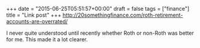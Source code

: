 +++
date = "2015-06-25T05:51:57+00:00"
draft = false
tags = ["finance"]
title = "Link post"
+++
http://20somethingfinance.com/roth-retirement-accounts-are-overrated/

I never quite understood until recently whether Roth or non-Roth was better for me. This made it a lot clearer.
